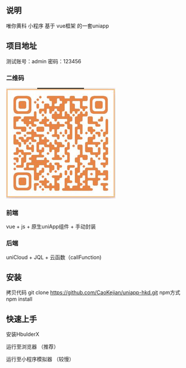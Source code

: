

## 说明

唯你黄科 小程序
基于 vue框架 的一套uniapp

## 项目地址
[](https://static-mp-eaea5aba-f234-4a78-9bab-fac0fbaedf79.next.bspapp.com/h5/index.html#/)
测试账号：admin 密码：123456

### 二维码
![](README_files/1.jpg)

### 前端 

vue + js + 原生uniApp组件 + 手动封装

### 后端

uniCloud + JQL + 云函数（callFunction)


## 安装

拷贝代码
git clone https://github.com/CaoKejian/uniapp-hkd.git
npm方式
npm install

## 快速上手

安装HbulderX
[](https://dcloud.io/hbuilderx.html)

运行至浏览器 （推荐）

运行至小程序模拟器 （较慢）


